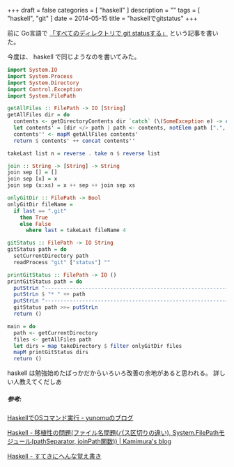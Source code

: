 +++
draft = false
categories = [ "haskell" ]
description = ""
tags = [ "haskell", "git" ]
date = 2014-05-15
title = "haskellでgitstatus"
+++

前に Go言語で [「すべてのディレクトリで git statusする」](http://yukimemi.bitbucket.org/blog/html/2014/03/22/gitstatus.html#more)
という記事を書いた。

今度は、 haskell で同じようなのを書いてみた。

```haskell
import System.IO
import System.Process
import System.Directory
import Control.Exception
import System.FilePath

getAllFiles :: FilePath -> IO [String]
getAllFiles dir = do
  contents <- getDirectoryContents dir `catch` (\(SomeException e) -> const (return []) e)
  let contents' = [dir </> path | path <- contents, notElem path [".", ".."]]
  contents'' <- mapM getAllFiles contents'
  return $ contents' ++ concat contents''

takeLast list n = reverse . take n $ reverse list

join :: String -> [String] -> String
join sep [] = []
join sep [x] = x
join sep (x:xs) = x ++ sep ++ join sep xs

onlyGitDir :: FilePath -> Bool
onlyGitDir fileName =
  if last == ".git"
    then True
    else False
      where last = takeLast fileName 4

gitStatus :: FilePath -> IO String
gitStatus path = do
  setCurrentDirectory path
  readProcess "git" ["status"] ""

printGitStatus :: FilePath -> IO ()
printGitStatus path = do
  putStrLn "--------------------------------------------------------------------------------"
  putStrLn $ "* " ++ path
  putStrLn "--------------------------------------------------------------------------------"
  gitStatus path >>= putStrLn
  return ()

main = do
  path <- getCurrentDirectory
  files <- getAllFiles path
  let dirs = map takeDirectory $ filter onlyGitDir files
  mapM printGitStatus dirs
  return ()
```

haskell は勉強始めたばっかだからいろいろ改善の余地があると思われる。
詳しい人教えてくだしあ

##### 参考:

[HaskellでOSコマンド実行 - yunomuのブログ](http://yunomu.hatenablog.jp/entry/2012/03/10/111222)

[Haskell - 移植性の問題(ファイル名問題(パス区切りの違い), System.FilePathモジュール(pathSeparator, joinPath関数)) | Kamimura's blog](http://sitekamimura.blogspot.jp/2014/01/haskell-systemfilepathpathseparator.html)

[Haskell - すてきにへんな覚え書き](http://tsurushuu.wikidot.com/haskell)

